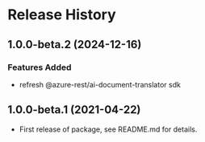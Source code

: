 # Release History

## 1.0.0-beta.2 (2024-12-16)

### Features Added
- refresh @azure-rest/ai-document-translator sdk

## 1.0.0-beta.1 (2021-04-22)

- First release of package, see README.md for details.
